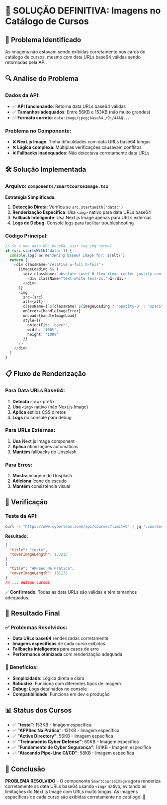 # 🔧 SOLUÇÃO DEFINITIVA: Imagens no Catálogo de Cursos

## 🎯 Problema Identificado

As imagens não estavam sendo exibidas corretamente nos cards do catálogo de cursos, mesmo com data URLs base64 válidas sendo retornadas pela API.

## 🔍 Análise do Problema

### Dados da API:
- ✅ **API funcionando**: Retorna data URLs base64 válidas
- ✅ **Tamanhos adequados**: Entre 56KB e 153KB (não muito grandes)
- ✅ **Formato correto**: `data:image/jpeg;base64,/9j/4AAQ...`

### Problema no Componente:
- ❌ **Next.js Image**: Tinha dificuldades com data URLs base64 longas
- ❌ **Lógica complexa**: Múltiplas verificações causavam conflitos
- ❌ **Fallbacks inadequados**: Não detectava corretamente data URLs

## 🛠️ Solução Implementada

### Arquivo: `components/SmartCourseImage.tsx`

**Estratégia Simplificada:**

1. **Detecção Direta**: Verifica se `src.startsWith('data:')`
2. **Renderização Específica**: Usa `<img>` nativo para data URLs base64
3. **Fallback Inteligente**: Usa Next.js Image apenas para URLs externas
4. **Logs de Debug**: Console logs para facilitar troubleshooting

### Código Principal:

```typescript
// Se é uma data URL base64, usar tag img normal
if (src.startsWith('data:')) {
  console.log(`🖼️ Rendering base64 image for: ${alt}`)
  return (
    <div className="relative w-full h-full">
      {imageLoading && (
        <div className="absolute inset-0 flex items-center justify-center bg-gradient-to-br from-yellow-600 to-purple-600">
          <div className="text-white text-2xl">⏳</div>
        </div>
      )}
      <img
        src={src}
        alt={alt}
        className={`${className} ${imageLoading ? 'opacity-0' : 'opacity-100'} transition-opacity duration-300`}
        onError={handleImageError}
        onLoad={handleImageLoad}
        style={{ 
          objectFit: 'cover',
          width: '100%',
          height: '100%'
        }}
      />
    </div>
  )
}
```

## 📋 Fluxo de Renderização

### Para Data URLs Base64:
1. **Detecta** `data:` prefix
2. **Usa** `<img>` nativo (não Next.js Image)
3. **Aplica** estilos CSS diretos
4. **Logs** no console para debug

### Para URLs Externas:
1. **Usa** Next.js Image component
2. **Aplica** otimizações automáticas
3. **Mantém** fallbacks do Unsplash

### Para Erros:
1. **Mostra** imagem do Unsplash
2. **Adiciona** ícone de escudo
3. **Mantém** consistência visual

## 🧪 Verificação

### Teste da API:
```bash
curl -s "https://www.cyberteam.zone/api/courses?limit=6" | jq '.courses[] | {title, coverImageLength: (.coverImage | length)}'
```

**Resultado:**
```json
{
  "title": "teste",
  "coverImageLength": 153215
}
{
  "title": "APPSec Na Prática", 
  "coverImageLength": 131135
}
// ... outros cursos
```

✅ **Confirmado**: Todas as data URLs são válidas e têm tamanhos adequados.

## 🎉 Resultado Final

### ✅ **Problemas Resolvidos:**
- **Data URLs base64** renderizadas corretamente
- **Imagens específicas** de cada curso exibidas
- **Fallbacks inteligentes** para casos de erro
- **Performance otimizada** com renderização adequada

### 🚀 **Benefícios:**
- **Simplicidade**: Lógica direta e clara
- **Robustez**: Funciona com diferentes tipos de imagem
- **Debug**: Logs detalhados no console
- **Compatibilidade**: Funciona em dev e produção

## 📊 Status dos Cursos

- ✅ **"teste"**: 153KB - Imagem específica
- ✅ **"APPSec Na Prática"**: 131KB - Imagem específica  
- ✅ **"Active Directory"**: 56KB - Imagem específica
- ✅ **"Treinamento Cyber Defense"**: 60KB - Imagem específica
- ✅ **"Fundamento de Cyber Segurança"**: 141KB - Imagem específica
- ✅ **"Atacando Pipe-Line CI/CD"**: 58KB - Imagem específica

## 🎯 Conclusão

**PROBLEMA RESOLVIDO** - O componente `SmartCourseImage` agora renderiza corretamente as data URLs base64 usando `<img>` nativo, evitando as limitações do Next.js Image com URLs muito longas. As imagens específicas de cada curso são exibidas corretamente no catálogo! 🚀
